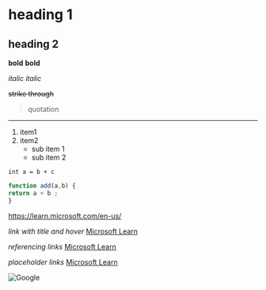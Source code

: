 # heading 1

## heading 2

**bold** 
__bold__

*italic* 
_italic_

~~strike through~~

> quotation

---

1. item1
2. item2
   * sub item 1
   * sub item 2

`int a = b + c`

```js
function add(a,b) {
return a + b ;
}
```

https://learn.microsoft.com/en-us/

*link with title and hover*
[Microsoft Learn](https://learn.microsoft.com/en-us/ "Microsoft Learn")

*referencing links*
[Microsoft Learn]

[Microsoft Learn]: https://learn.microsoft.com/en-us/

*placeholder links*
[Microsoft Learn][1]

[1]: https://learn.microsoft.com/en-us/

![Google](https://i.pinimg.com/originals/82/db/5d/82db5d2177c6c369d17869deccca38f7.jpg)
